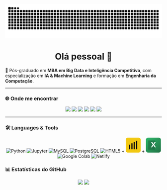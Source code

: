 <!-- 🐍 Snake Animation -->
<p align="center">
 <img src="https://raw.githubusercontent.com/ppelino/ppelino/output/github-contribution-grid-snake.svg" alt="snake animation"/>
<h1 align="center">Olá pessoal 👋</h1>

🌱 Pós-graduado em **MBA em Big Data e Inteligência Competitiva**, com especialização em **IA & Machine Learning** e formação em **Engenharia da Computação**.

---

### 🌐 Onde me encontrar
<p align="center">
  <a href="https://www.linkedin.com/in/edsonbrazdados/" target="_blank"><img src="https://img.shields.io/badge/LinkedIn-0A66C2?style=for-the-badge&logo=linkedin&logoColor=white"/></a>
  <a href="https://www.youtube.com/@edsongomes2649" target="_blank"><img src="https://img.shields.io/badge/YouTube-FF0000?style=for-the-badge&logo=youtube&logoColor=white"/></a>
  <a href="https://www.instagram.com/edsongbraz" target="_blank"><img src="https://img.shields.io/badge/Instagram%20Pessoal-E4405F?style=for-the-badge&logo=instagram&logoColor=white"/></a>
  <a href="https://www.instagram.com/engestedsonbraz" target="_blank"><img src="https://img.shields.io/badge/Instagram%20Profissional-FC4C02?style=for-the-badge&logo=instagram&logoColor=white"/></a>
  <a href="mailto:engestedsonbraz@gmail.com"><img src="https://img.shields.io/badge/Email-D14836?style=for-the-badge&logo=gmail&logoColor=white"/></a>
  <a href="https://portfolio-do-edsonbraz.netlify.app/" target="_blank"><img src="https://img.shields.io/badge/Portf%C3%B3lio-00C7B7?style=for-the-badge&logo=netlify&logoColor=white"/></a>
</p>

---

### 🛠️ Languages & Tools
<p align="center">

  <!-- Devicon -->
  <img src="https://cdn.jsdelivr.net/gh/devicons/devicon/icons/python/python-original.svg" height="48" alt="Python" />
  <img src="https://cdn.jsdelivr.net/gh/devicons/devicon/icons/jupyter/jupyter-original.svg" height="48" alt="Jupyter" />
  <img src="https://cdn.jsdelivr.net/gh/devicons/devicon/icons/mysql/mysql-original.svg" height="48" alt="MySQL" />
  <img src="https://cdn.jsdelivr.net/gh/devicons/devicon/icons/postgresql/postgresql-original.svg" height="48" alt="PostgreSQL" />
  <img src="https://cdn.jsdelivr.net/gh/devicons/devicon/icons/html5/html5-plain.svg" height="48" alt="HTML5" />
  + <img src="powerbi.svg" height="48" alt="Power BI" />
+ <img src="excel.svg"  height="48" alt="Microsoft Excel" />
  <!-- Marcas -->
  <img src="https://cdn.jsdelivr.net/gh/simple-icons/simple-icons/icons/googlecolab.svg" height="48" alt="Google Colab"/>
  
  <img src="https://cdn.jsdelivr.net/gh/simple-icons/simple-icons/icons/netlify.svg" height="48" alt="Netlify"/>
</p>


### 📊 Estatísticas do GitHub
<div align="center">
  <img height="160" src="https://github-readme-stats.vercel.app/api?username=ppelino&show_icons=true&theme=transparent&title_color=00d5ff&icon_color=00d5ff"/>
  <img height="160" src="https://github-readme-stats.vercel.app/api/top-langs/?username=ppelino&layout=compact&theme=transparent&title_color=00d5ff"/>
</div>

